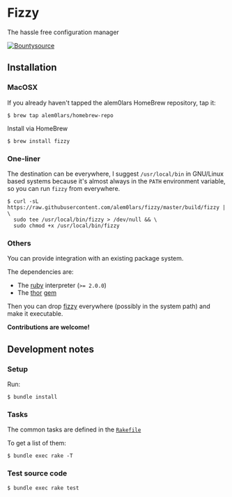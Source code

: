 Fizzy
=====

The hassle free configuration manager

[![Bountysource](https://img.shields.io/bountysource/team/fizzy/activity.svg)]()

## Installation

### MacOSX

If you already haven't tapped the alem0lars HomeBrew repository, tap it:
```shellsession
$ brew tap alem0lars/homebrew-repo
```

Install via HomeBrew
```shellsession
$ brew install fizzy
```

### One-liner

The destination can be everywhere, I suggest `/usr/local/bin` in GNU/Linux
based systems because it's almost always in the `PATH` environment variable,
so you can run `fizzy` from everywhere.

```shellsession
$ curl -sL https://raw.githubusercontent.com/alem0lars/fizzy/master/build/fizzy | \
  sudo tee /usr/local/bin/fizzy > /dev/null && \
  sudo chmod +x /usr/local/bin/fizzy
```

### Others

You can provide integration with an existing package system.

The dependencies are:
* The [ruby](https://www.ruby-lang.org) interpreter (`>= 2.0.0`)
* The [thor](http://whatisthor.com) [gem](https://rubygems.org/gems/thor)

Then you can drop [fizzy](./fizzy) everywhere (possibly in the system path) and
make it executable.

**Contributions are welcome!**

## Development notes

### Setup

Run:

```shellsession
$ bundle install
```

### Tasks

The common tasks are defined in the [`Rakefile`](./Rakefile)

To get a list of them:

```shellsession
$ bundle exec rake -T
```

### Test source code

```shellsession
$ bundle exec rake test
```
